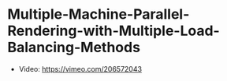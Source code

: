 # Multiple-Machine-Parallel-Rendering-with-Multiple-Load-Balancing-Methods

* Video: https://vimeo.com/206572043
